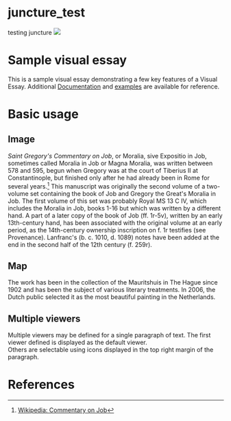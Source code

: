 # juncture_test
testing juncture
<a href="https://juncture-digital.org"><img src="https://juncture-digital.org/images/ve-button.png"></a>

<param ve-config 
       title="Biblical Commentaries"
       author="My test"
       banner="https://iiif.juncture-digital.org/banner/?url=https://upload.wikimedia.org/wikipedia/commons/f/f2/20141024_HildesheimCathedral_Niedersachsen_BernwardsTuer_DSCN0138_PtrQs.jpg" 
       layout="vertical">

<!-- Entities discussed throughout the essay are typically defined before the essay text and
     are thus available in all text.  Entity identifiers (QIDs) can be found in either
     Wikipedia or Wikidata (https://www.wikidata.org)> -->
<param ve-entity eid="Q185372"> <!-- Girl with a Pearl Earring painting -->
<param ve-entity eid="Q41264"> <!-- Johannes Vermeer -->
<param ve-entity eid="Q221092"> <!-- Mauritshuis -->
<param ve-entity eid="Q36600"> <!-- The Hague -->

# Sample visual essay

This is a sample visual essay demonstrating a few key features of a Visual Essay. Additional [Documentation](https://github.com/JSTOR-Labs/juncture/wiki) and [examples](https://jstor-labs.github.io/juncture-examples) are available for reference.
<param ve-image 
       manifest="https://api.bl.uk/metadata/iiif/ark:/81055/vdc_100059911875.0x000001/manifest.json">

# Basic usage

## Image

_Saint Gregory's Commentary on Job_, or Moralia, sive Expositio in Job, sometimes called Moralia in Job or Magna Moralia, was written between 578 and 595, begun when Gregory was at the court of Tiberius II at Constantinople, but finished only after he had already been in Rome for several years.[^1] This manuscript was originally the second volume of a two-volume set containing the book of Job and Gregory the Great's Moralia in Job. The first volume of this set was probably Royal MS 13 C IV, which includes the Moralia in Job, books 1-16 but which was written by a different hand. A part of a later copy of the book of Job (ff. 1r-5v), written by an early 13th-century hand, has been associated with the original volume at an early period, as the 14th-century ownership inscription on f. 1r testifies (see Provenance). Lanfranc's (b. c. 1010, d. 1089) notes have been added at the end in the second half of the 12th century (f. 259r).
<param ve-image 
       label="British Library Royal MS 6 C VI The Book of Job (24-42); Gregory the Great, Moralia in Job (books 17-35); Lanfranc's notes on Moralia in Job" 
       description="fol. 4v" 
       license="https://www.bl.uk/help/how-to-reuse-images-of-unpublished-manuscripts" 
       url="https://api.bl.uk/metadata/iiif/ark:/81055/vdc_100059911875.0x000001/manifest.json">

## Map

The work has been in the collection of the Mauritshuis in The Hague since 1902 and has been the subject of various 
literary treatments. In 2006, the Dutch public selected it as the most beautiful painting in the Netherlands.
<param ve-map center="Q36600" zoom="11" prefer-geojson>

## Multiple viewers

Multiple viewers may be defined for a single paragraph of text.  The first viewer defined is displayed as the default viewer.  
Others are selectable using icons displayed in the top right margin of the paragraph.
<param ve-image 
       manifest="https://api.bl.uk/metadata/iiif/ark:/81055/vdc_100059911875.0x000001/manifest.json">
<param ve-map center="Q36600" zoom="11">

# References

[^1]: [Wikipedia: Commentary on Job](https://en.wikipedia.org/wiki/Commentary_on_Job)
